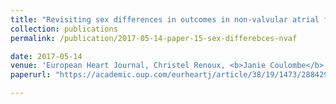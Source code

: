 ```yaml
---
title: "Revisiting sex differences in outcomes in non-valvular atrial fibrillation: a population-based cohort study"
collection: publications
permalink: /publication/2017-05-14-paper-15-sex-differebces-nvaf

date: 2017-05-14
venue: 'European Heart Journal, Christel Renoux, <b>Janie Coulombe</b>, Samy Suissa'
paperurl: "https://academic.oup.com/eurheartj/article/38/19/1473/2884298"

---
```


